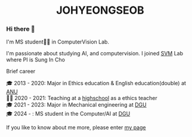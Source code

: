 # <center> JOHYEONGSEOB </center>  


### Hi there 👋

I'm MS student🧑‍🎓 in ComputerVision Lab.

I'm passionate about studying AI, and computervision. I joined [SVM](https://sites.google.com/view/csi2267svm/) Lab where PI is Sung In Cho

Brief career

🎓 2013 - 2020: Major in Ethics education & English education(double) at [ANU](https://tc.andong.ac.kr/)<br/>
🧑‍🏫 2020 - 2021: Teaching at a [highschool](https://school.gyo6.net/yeongju-girl/main.do) as a ethics teacher<br/>
🎓 2021 - 2023: Major in Mechanical engineering at [DGU](https://mecha.dongguk.edu/main)<br/>
🎓 2024 -     :  MS student in the Computer/AI at [DGU](https://sites.google.com/view/csi2267svm)<br/>

If you like to know about me more, please enter [my page](https://johyeongseob.github.io/)

<!--
**johyeongseob/johyeongseob** is a ✨ _special_ ✨ repository because its `README.md` (this file) appears on your GitHub profile.

Here are some ideas to get you started:

- 🔭 I’m currently working on ...
- 🌱 I’m currently learning ...
- 👯 I’m looking to collaborate on ...
- 🤔 I’m looking for help with ...
- 💬 Ask me about ...
- 📫 How to reach me: ...
- 😄 Pronouns: ...
- ⚡ Fun fact: ...
-->
